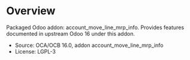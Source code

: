 # Overview

Packaged Odoo addon: account_move_line_mrp_info. Provides features documented in upstream Odoo 16 under this addon.

- Source: OCA/OCB 16.0, addon account_move_line_mrp_info
- License: LGPL-3

